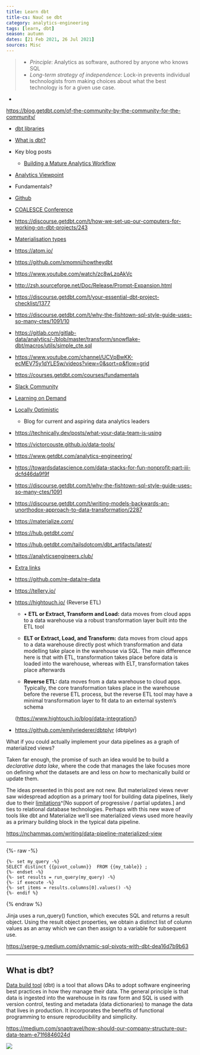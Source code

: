 ```yaml
---
title: Learn dbt
title-cs: Nauč se dbt
category: analytics-engineering
tags: [learn, dbt]
season: autumn
dates: [21 Feb 2021, 26 Jul 2021]
sources: Misc
---
```


> - *Principle*: Analytics as software, authored by anyone who knows SQL
> - _Long-term strategy of independence_: Lock-in prevents individual technologists from making choices about what the best technology is for a given use case.
   -
https://blog.getdbt.com/of-the-community-by-the-community-for-the-community/

* [dbt libraries](https://datacoves.com/dbt-libs)
* [What is dbt?](https://blog.getdbt.com/what--exactly--is-dbt-/)
* Key blog posts
	* [Building a Mature Analytics Workflow](https://blog.getdbt.com/building-a-mature-analytics-workflow/)
* [Analytics Viewpoint](https://docs.getdbt.com/docs/about/viewpoint/)
* Fundamentals?
* [Github](https://github.com/fishtown-analytics/dbt)
* [COALESCE Conference](https://www.getdbt.com/coalesce)
* https://discourse.getdbt.com/t/how-we-set-up-our-computers-for-working-on-dbt-projects/243
* [Materialisation types](https://docs.getdbt.com/docs/building-a-dbt-project/building-models/materializations)
* https://atom.io/
* https://github.com/smomni/howtheydbt
* https://www.youtube.com/watch/zc8wLzoAkVc
* http://zsh.sourceforge.net/Doc/Release/Prompt-Expansion.html
* https://discourse.getdbt.com/t/your-essential-dbt-project-checklist/1377
* https://discourse.getdbt.com/t/why-the-fishtown-sql-style-guide-uses-so-many-ctes/1091/10
* https://gitlab.com/gitlab-data/analytics/-/blob/master/transform/snowflake-dbt/macros/utils/simple_cte.sql
* https://www.youtube.com/channel/UCVpBwKK-ecMEV75y1dYLE5w/videos?view=0&sort=p&flow=grid
* https://courses.getdbt.com/courses/fundamentals
* [Slack Community](https://community.getdbt.com/)
* [Learning on Demand](https://courses.getdbt.com/collections)
* [Locally Optimistic](https://locallyoptimistic.com/)
  *  Blog for current and aspiring data analytics leaders
* https://technically.dev/posts/what-your-data-team-is-using
* https://victorcouste.github.io/data-tools/
* https://www.getdbt.com/analytics-engineering/
* https://towardsdatascience.com/data-stacks-for-fun-nonprofit-part-iii-dcfd46da9f9f
* https://discourse.getdbt.com/t/why-the-fishtown-sql-style-guide-uses-so-many-ctes/1091
* https://discourse.getdbt.com/t/writing-models-backwards-an-unorthodox-approach-to-data-transformation/2287
* https://materialize.com/
* https://hub.getdbt.com/
* https://hub.getdbt.com/tailsdotcom/dbt_artifacts/latest/
* https://analyticsengineers.club/
* [Extra links](https://docs.google.com/document/d/1Fc3OZVVmUx37oSuimupmeRQ28BpTKVg1ix62W_8sSkI/edit#)
* https://github.com/re-data/re-data
* https://tellery.io/
* https://hightouch.io/ (Reverse ETL)
  * • **ETL or Extract, Transform and Load:** data moves from cloud apps to a data warehouse via a robust transformation layer built into the ETL tool

  * **ELT or Extract, Load, and Transform:** data moves from cloud apps to a data warehouse directly post which transformation and data modelling take place in the warehouse via SQL. The main difference here is that with ETL, transformation takes place before data is loaded into the warehouse, whereas with ELT, transformation takes place afterwards

  * **Reverse ETL:** data moves from a data warehouse to cloud apps. Typically, the core transformation takes place in the warehouse before the reverse ETL process, but the reverse ETL tool may have a minimal transformation layer to fit data to an external system’s schema

  (https://www.hightouch.io/blog/data-integration/)

* https://github.com/emilyriederer/dbtplyr (dbtplyr)


What if you could actually implement your data pipelines as a graph of materialized views?

Taken far enough, the promise of such an idea would be to build a _declarative data lake_, where the code that manages the lake focuses more on defining _what_ the datasets are and less on _how_ to mechanically build or update them.

The ideas presented in this post are not new. But materialized views never saw widespread adoption as a primary tool for building data pipelines, likely due to their [limitations](https://stackoverflow.com/a/25642149/877069)^[No support of progressive / partial updates.] and ties to relational database technologies. Perhaps with this new wave of tools like dbt and Materialize we’ll see materialized views used more heavily as a primary building block in the typical data pipeline.

https://nchammas.com/writing/data-pipeline-materialized-view


---

{%- raw -%}
```
{%- set my_query -%}
SELECT distinct {{pivot_column}}  FROM {{my_table}} ;
{%- endset -%}
{%- set results = run_query(my_query) -%}
{%- if execute -%}
{%- set items = results.columns[0].values() -%}
{%- endif %}
```
{% endraw %}

Jinja uses a run_query() function, which executes SQL and returns a result object. Using the result object properties, we obtain a distinct list of column values as an array which we can then assign to a variable for subsequent use.

https://serge-g.medium.com/dynamic-sql-pivots-with-dbt-dea16d7b9b63

---

## What is dbt?

[Data build tool](https://www.getdbt.com/) (dbt) is a tool that allows DAs to adopt software engineering best practices in how they manage their data. The general principle is that data is ingested into the warehouse in its raw form and SQL is used with version control, testing and metadata (data dictionaries) to manage the data that lives in production. It incorporates the benefits of functional programming to ensure reproducibility and simplicity.

https://medium.com/snaptravel/how-should-our-company-structure-our-data-team-e71f6846024d

![](https://slack-imgs.com/?c=1&o1=ro&url=https%3A%2F%2Fi.imgflip.com%2F5f05fj.jpg)
